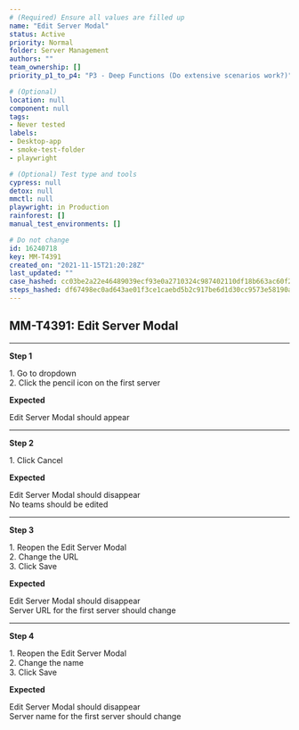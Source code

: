 ```yaml
---
# (Required) Ensure all values are filled up
name: "Edit Server Modal"
status: Active
priority: Normal
folder: Server Management
authors: ""
team_ownership: []
priority_p1_to_p4: "P3 - Deep Functions (Do extensive scenarios work?)"

# (Optional)
location: null
component: null
tags: 
- Never tested
labels: 
- Desktop-app
- smoke-test-folder
- playwright

# (Optional) Test type and tools
cypress: null
detox: null
mmctl: null
playwright: in Production
rainforest: []
manual_test_environments: []

# Do not change
id: 16240718
key: MM-T4391
created_on: "2021-11-15T21:20:28Z"
last_updated: ""
case_hashed: cc03be2a22e46489039ecf93e0a2710324c987402110df18b663ac60f2233565cf0473fd69ad367cac126136ff2af527
steps_hashed: df67498ec0ad643ae01f3ce1caebd5b2c917be6d1d30cc9573e58190a07570873f639f642e93f9f575084c6f14cda8c8
---
```


<!-- (Auto-generated) Based on frontmatter's "key" and "name" -->

## MM-T4391: Edit Server Modal

---

**Step 1**

1\. Go to dropdown\
2\. Click the pencil icon on the first server

**Expected**

Edit Server Modal should appear

---

**Step 2**

1\. Click Cancel

**Expected**

Edit Server Modal should disappear\
No teams should be edited

---

**Step 3**

1\. Reopen the Edit Server Modal\
2\. Change the URL\
3\. Click Save

**Expected**

Edit Server Modal should disappear\
Server URL for the first server should change

---

**Step 4**

1\. Reopen the Edit Server Modal\
2\. Change the name\
3\. Click Save

**Expected**

Edit Server Modal should disappear\
Server name for the first server should change
